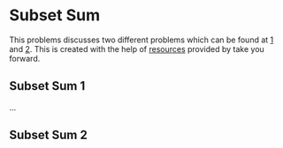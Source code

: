 # Subset Sum

This problems discusses two different problems which can be found at [1]() and [2]().
This is created with the help of [resources]() provided by take you forward.

## Subset Sum 1

...

## Subset Sum 2
